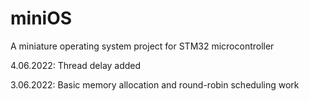 # miniOS
A miniature operating system project for STM32 microcontroller

4.06.2022:
Thread delay added

3.06.2022:
Basic memory allocation and round-robin scheduling work